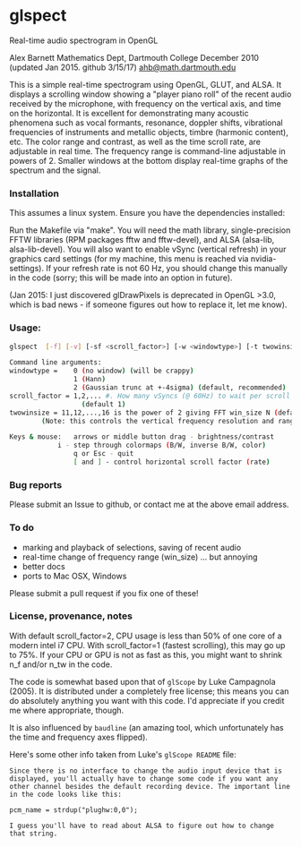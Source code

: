 # glspect

Real-time audio spectrogram in OpenGL

Alex Barnett	 	     		Mathematics Dept, Dartmouth College
	 	   	  		December 2010
					(updated Jan 2015. github 3/15/17)
					ahb@math.dartmouth.edu

This is a simple real-time spectrogram using OpenGL, GLUT, and ALSA.
It displays a scrolling window showing a "player piano roll" of the recent audio received by the microphone, with frequency on the vertical axis, and time on the horizontal.
It is excellent for demonstrating many acoustic phenomena such as vocal formants, resonance, doppler shifts, vibrational frequencies of instruments and metallic objects, timbre (harmonic content), etc.
The color range and contrast, as well as the time scroll rate, are adjustable
in real time. The frequency range is command-line adjustable in powers of 2.
Smaller windows at the bottom display real-time graphs of the spectrum and the
signal.

### Installation

This assumes a linux system.
Ensure you have the dependencies installed:


Run the Makefile via "make". You will need the math
library, single-precision FFTW libraries (RPM packages fftw and
fftw-devel), and ALSA (alsa-lib, alsa-lib-devel).  You will also want
to enable vSync (vertical refresh) in your graphics card settings (for
my machine, this menu is reached via nvidia-settings).  If your
refresh rate is not 60 Hz, you should change this manually in the code
(sorry; this will be made into an option in future).

(Jan 2015: I just discovered glDrawPixels is deprecated in OpenGL >3.0,
which is bad news - if someone figures out how to replace it, let me know).


### Usage:

```bash
glspect  [-f] [-v] [-sf <scroll_factor>] [-w <windowtype>] [-t twowinsize]

Command line arguments:
windowtype =    0 (no window) (will be crappy)
                1 (Hann)
                2 (Gaussian trunc at +-4sigma) (default, recommended)
scroll_factor = 1,2,... #. How many vSyncs (@ 60Hz) to wait per scroll pixel
                  (default 1)
twowinsize = 11,12,...,16 is the power of 2 giving FFT win_size N (default 13)
        (Note: this controls the vertical frequency resolution and range)

Keys & mouse:   arrows or middle button drag - brightness/contrast
       		i - step through colormaps (B/W, inverse B/W, color)
                q or Esc - quit
                [ and ] - control horizontal scroll factor (rate)
```

### Bug reports

Please submit an Issue to github, or contact me at the above email address.


### To do

* marking and playback of selections, saving of recent audio  
* real-time change of frequency range (win_size) ... but annoying  
* better docs
* ports to Mac OSX, Windows  

Please submit a pull request if you fix one of these!


### License, provenance, notes

With default scroll_factor=2, CPU usage is less than 50% of one core of a modern intel i7 CPU.
With scroll_factor=1 (fastest scrolling), this may go up to 75%. If your CPU or GPU is not as fast as this, you might want to shrink n_f and/or n_tw in the code.

The code is somewhat based upon that of `glScope` by Luke Campagnola (2005).
It is distributed under a completely free license; this means you can do
absolutely anything you want with this code. I'd appreciate if you
credit me where appropriate, though.

It is also influenced by `baudline` (an amazing tool, which unfortunately has the time and frequency axes flipped).

Here's some other info taken from Luke's `glScope README` file:

```
Since there is no interface to change the audio input device that is
displayed, you'll actually have to change some code if you want any
other channel besides the default recording device. The important line
in the code looks like this: 

pcm_name = strdup("plughw:0,0");

I guess you'll have to read about ALSA to figure out how to change 
that string.
```
